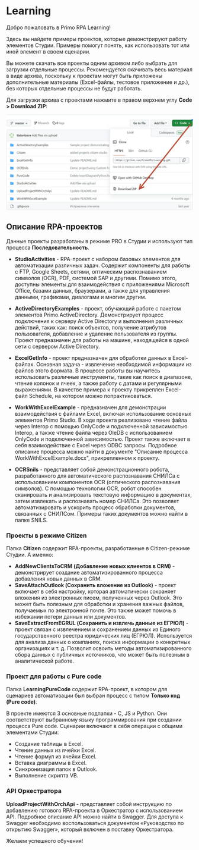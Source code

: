 # Learning

Добро пожаловать в Primo RPA Learning! 

Здесь вы найдете примеры проектов, которые демонстрируют работу элементов Студии. Примеры помогут понять, как использовать тот или иной элемент в своем сценарии. 

Вы можете скачать все проекты одним архивом либо выбрать для загрузки отдельные процессы. Рекомендуется скачивать весь материал в виде архива, поскольку к проектам могут быть приложены дополнительные материалы (Excel-файлы, тестовое приложение и др.), без которых отдельные процессы не будут работать.

Для загрузки архива с проектами нажмите в правом верхнем углу **Code > Download ZIP**:

![](<.gitbook/assets/how-download.png>)

## Описание RPA-проектов

Данные проекты разработаны в режиме PRO в Студии и используют тип процесса **Последовательность**.

* **StudioActivities** - RPA-проект с набором базовых элементов для автоматизации различных задач. Содержит компоненты для работы с FTP, Google Sheets, сетями, оптическим распознаванием символов (OCR), PDF, системой SAP и другими. Помимо этого, доступны элементы для взаимодействия с приложениями Microsoft Office, базами данных, браузерами, а также для управления данными, графиками, диалогами и многим другим. 

* **ActiveDirectoryExamples** - проект, обучающий работе с пакетом элементов Primo.ActiveDirectory. Демонстрирует процесс подключения к серверу Active Directory и выполнения различных действий, таких как: поиск объектов, получение атрибутов пользователя, добавление и удаление пользователя из группы. Проект предназначен для работы на машине, находящейся в одной сети с сервером Active Directory.

* **ExcelGetInfo** - проект предназначен для обработки данных в Excel-файлах. Основная задача - извлечение необходимой информации из файлов этого формата.
В процессе работы вы научитесь использовать различные инструменты, такие как поиск в диапазоне, чтение колонок и ячеек, а также работу с датами и регулярными выражениями. В качестве примера к проекту прикреплен Excel-файл Schedule, на котором можно попрактиковаться.

* **WorkWithExcelExample** - предназначен для демонстрации взаимодействия с файлами Excel, включая использование основных элементов Primo Studio. В ходе проекта реализовано чтение файла через Interop с помощью OnlyCode и подключенной зависимостью Interop, а также чтение файла через OleDB с использованием OnlyCode и подключенной зависимостью. Проект также включает в себя взаимодействие с Excel через ODBC запросы. Подробное описание процесса можно найти в документе "Описание процесса WorkWithExcelExample.docx", прикрепленном к проекту.

* **OCRSnils** - представляет собой демонстрационного робота, разработанного для автоматического распознавания СНИЛСа с использованием компонентов OCR (оптического распознавания символов).
С помощью технологии OCR, робот способен сканировать и анализировать текстовую информацию в документах, затем извлекать и распознавать номер СНИЛСа. Это позволяет автоматизировать и ускорить процесс обработки документов, связанных с СНИЛСом.
Примеры таких документов можно найти в папке SNILS.


### Проекты в режиме Citizen

Папка **Citizen** содержит RPA-проекты, разработанные в Citizen-режиме Студии. А именно:
* **AddNewClientsToCRM (Добавление новых клиентов в CRM)** - демонстрирует создание автоматизированного процесса добавления новых данных в CRM.
* **SaveAttachOutlook (Сохранить вложение из Outlook)** - проект включает в себя настройку, которая автоматически сохраняет вложения из электронных писем, полученных через Outlook. Это может быть полезным для обработки и хранения важных файлов, получаемых по электронной почте. Это также может помочь в избежании потери данных или документов.
* **SaveExtractFromEGRUL (Сохранить и извлечь данные из ЕГРЮЛ)** - проект связан с извлечением и сохранением данных из Единого государственного реестра юридических лиц (ЕГРЮЛ). Используется для анализа данных о компаниях, поиска информации о конкретных организациях и т. д. Позволит освоить методы автоматизированного сбора данных с публичных источников, что может быть полезным в аналитической работе.

### Проект для работы с Pure code

Папка **LearningPureCode** содержит RPA-проект, в котором для сценариев автоматизации был выбран процесс с типом **Только код (Pure code)**. 

В проекте имеются 3 основные подпапки - С, JS и Python. Они соответствуют выбранному языку программирования при создании процесса Pure code. Сценарии включают в себя операции с общими элементами Студии:
  * Создание таблицы в Excel.
  * Чтение данных из ячейки Excel.
  * Чтение формул из ячейки Excel.
  * Вставка диаграммы в Excel.
  * Синхронизация папок в Outlook.
  * Выполнение скрипта VB.

### API Оркестратора

**UploadProjectWithOrchApi** - представляет собой инструкцию по добавлению готового RPA-проекта в Оркестратор с использованием API. Подробное описание API можно найти в Swagger. Для доступа к Swagger необходимо воспользоваться документом «Руководство по открытию Swagger», который включен в поставку Оркестратора.

Желаем успешного обучения!
